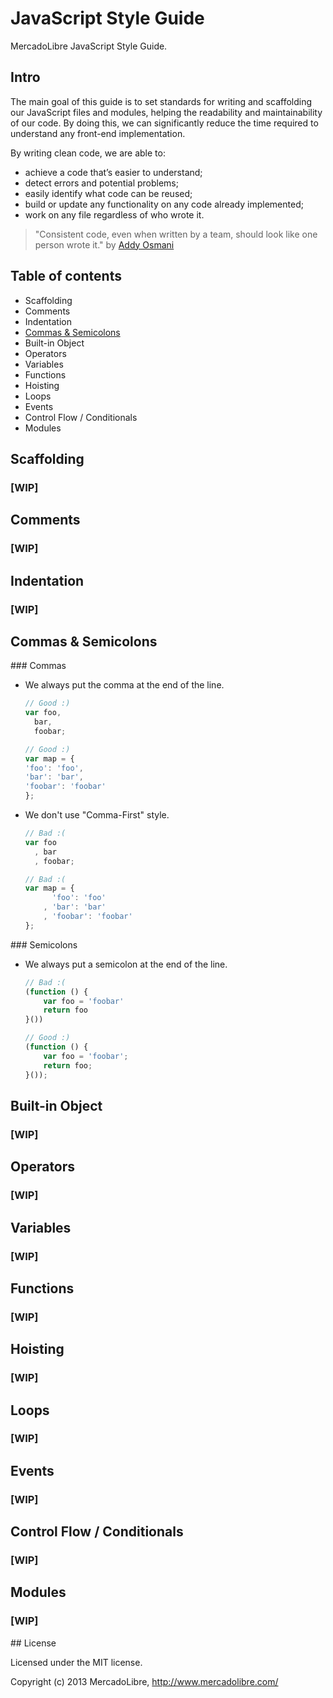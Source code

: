# JavaScript Style Guide

MercadoLibre JavaScript Style Guide.

## Intro
The main goal of this guide is to set standards for writing and scaffolding our JavaScript files and modules, helping the readability and maintainability of our code. By doing this, we can significantly reduce the time required to understand any front-end implementation.

By writing clean code, we are able to:

- achieve a code that’s easier to understand;
- detect errors and potential problems;
- easily identify what code can be reused;
- build or update any functionality on any code already implemented;
- work on any file regardless of who wrote it.

> "Consistent code, even when written by a team, should look like one person wrote it."
by [Addy Osmani](http://addyosmani.com/blog/javascript-style-guides-and-beautifiers/)

## Table of contents

- Scaffolding
- Comments 
- Indentation
- [Commas & Semicolons](#commas--semicolons)
- Built-in Object
- Operators
- Variables
- Functions
- Hoisting
- Loops
- Events
- Control Flow / Conditionals
- Modules

## Scaffolding
### [WIP]

## Comments 
### [WIP]

## Indentation
### [WIP]

## Commas & Semicolons

### Commas
- We always put the comma at the end of the line.
    ```js
    // Good :)
    var foo,
      bar,
      foobar;

    // Good :)
    var map = {
    'foo': 'foo',
    'bar': 'bar',
    'foobar': 'foobar'
    };
    ```
- We don't use "Comma-First" style.
    ```js
    // Bad :(
    var foo
      , bar
      , foobar;

    // Bad :(
    var map = {
          'foo': 'foo'
        , 'bar': 'bar'
        , 'foobar': 'foobar'
    };
    ```

### Semicolons

- We always put a semicolon at the end of the line.
    ```js
    // Bad :(
    (function () {
        var foo = 'foobar'
        return foo
    }())

    // Good :)
    (function () {
        var foo = 'foobar';
        return foo;
    }());
    ```

## Built-in Object
### [WIP]

## Operators
### [WIP]

## Variables
### [WIP]

## Functions
### [WIP]

## Hoisting
### [WIP]

## Loops
### [WIP]

## Events
### [WIP]

## Control Flow / Conditionals
### [WIP]

## Modules
### [WIP]


## License

Licensed under the MIT license.

Copyright (c) 2013 MercadoLibre, http://www.mercadolibre.com/
